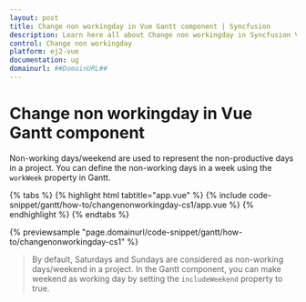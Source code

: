 ```yaml
---
layout: post
title: Change non workingday in Vue Gantt component | Syncfusion
description: Learn here all about Change non workingday in Syncfusion Vue Gantt component of Syncfusion Essential JS 2 and more.
control: Change non workingday 
platform: ej2-vue
documentation: ug
domainurl: ##DomainURL##
---
```


# Change non workingday in Vue Gantt component

Non-working days/weekend are used to represent the non-productive days in a project. You can define the non-working days in a week using the `workWeek` property in Gantt.

{% tabs %}
{% highlight html tabtitle="app.vue" %}
{% include code-snippet/gantt/how-to/changenonworkingday-cs1/app.vue %}
{% endhighlight %}
{% endtabs %}
        
{% previewsample "page.domainurl/code-snippet/gantt/how-to/changenonworkingday-cs1" %}

> By default, Saturdays and Sundays are considered as non-working days/weekend in a project.
> In the Gantt component, you can make weekend as working day by setting the `includeWeekend` property to true.